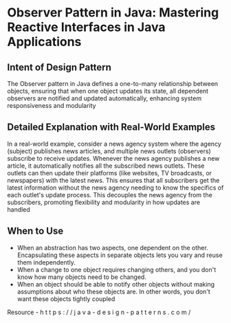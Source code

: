 # Observer Pattern in Java: Mastering Reactive Interfaces in Java Applications

## Intent of Design Pattern

The Observer pattern in Java defines a one-to-many relationship between objects, ensuring that when one object updates its state, all dependent observers are notified and updated automatically, enhancing system responsiveness and modularity

## Detailed Explanation with Real-World Examples

In a real-world example, consider a news agency system where the agency (subject) publishes news articles, and multiple news outlets (observers) subscribe to receive updates. Whenever the news agency publishes a new article, it automatically notifies all the subscribed news outlets. These outlets can then update their platforms (like websites, TV broadcasts, or newspapers) with the latest news. This ensures that all subscribers get the latest information without the news agency needing to know the specifics of each outlet's update process. This decouples the news agency from the subscribers, promoting flexibility and modularity in how updates are handled

## When to Use

* When an abstraction has two aspects, one dependent on the other. Encapsulating these aspects in separate objects lets you vary and reuse them independently.
* When a change to one object requires changing others, and you don't know how many objects need to be changed.
* When an object should be able to notify other objects without making assumptions about who these objects are. In other words, you don't want these objects tightly coupled

Resource - h t t p s : / / j a v a - d e s i g n - p a t t e r n s . c o m /